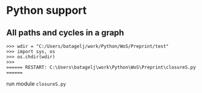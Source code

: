 # Python support

## All paths and cycles in a graph

```
>>> wdir = "C:/Users/batagelj/work/Python/WoS/Preprint/test"
>>> import sys, os
>>> os.chdir(wdir)
>>> 
====== RESTART: C:\Users\batagelj\work\Python\WoS\Preprint\closureS.py ======
```
run module `closureS.py`
